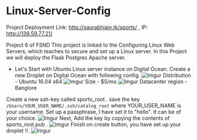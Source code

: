 # Linux-Server-Config
Project Deployment Link: http://saurabhjain.tk/sports/ , IP: http://139.59.77.21/

Project 6 of FSND
This project is linked to the Configuring Linux Web Servers, which teaches  to secure and set up a Linux server. 
In this Project we will deploy the Flask Postgres Apache server.

* Let's Start with Ubuntu Linux server instance on Digital Ocean.
Create a new Droplet on Digital Ocean with following config.
![Imgur](https://i.imgur.com/KNHH7Gh.png)
Distribution - Ubuntu 16.04 x64
![Imgur](https://i.imgur.com/kIOsgRr.png)
Size - $5/mo
![Imgur](https://i.imgur.com/T8JLBA6.png)
Datacenter region - Banglore

Create a new ssh-key called sports_root .
save the key `/Users/YOUR_USER_NAME/.ssh/catalog_root` where YOUR_USER_NAME is your username.
Set up a passphrase, I have set it to "hello". It can be of your choice.
![Imgur](https://i.imgur.com/i2r0cTW.png)
Next, Add the key by copying the contents of sports_root.pub .
![Imgur](https://i.imgur.com/dAsXVNR.png)
Finish on create button, you have set up your droplet !!.
![Imgur](https://i.imgur.com/QItROcm.png)



